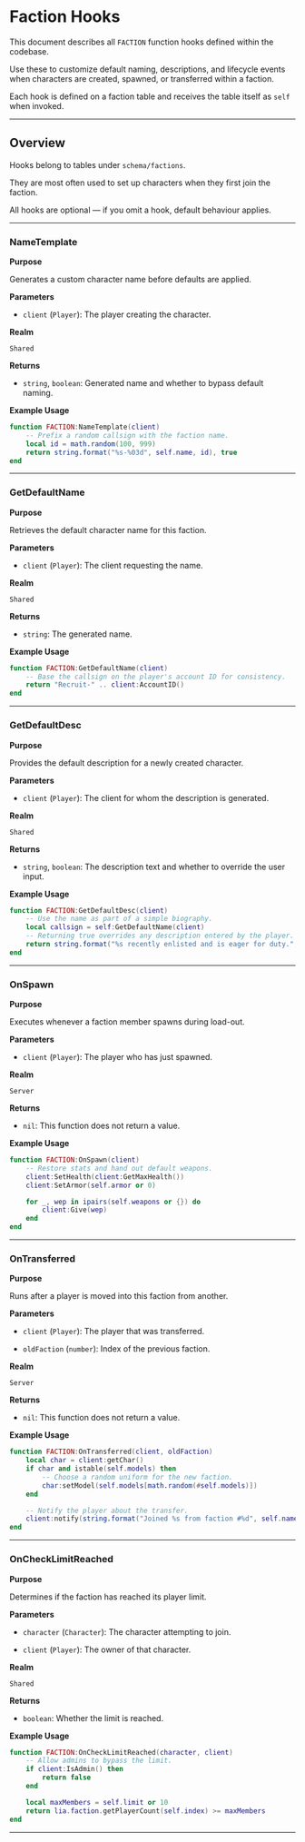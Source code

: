 # Faction Hooks

This document describes all `FACTION` function hooks defined within the codebase.

Use these to customize default naming, descriptions, and lifecycle events when characters are created, spawned, or transferred within a faction.

Each hook is defined on a faction table and receives the table itself as `self` when invoked.

---

## Overview

Hooks belong to tables under `schema/factions`.

They are most often used to set up characters when they first join the faction.

All hooks are optional — if you omit a hook, default behaviour applies.

---

### NameTemplate

**Purpose**

Generates a custom character name before defaults are applied.

**Parameters**

* `client` (`Player`): The player creating the character.

**Realm**

`Shared`

**Returns**

* `string`, `boolean`: Generated name and whether to bypass default naming.

**Example Usage**

```lua
function FACTION:NameTemplate(client)
    -- Prefix a random callsign with the faction name.
    local id = math.random(100, 999)
    return string.format("%s-%03d", self.name, id), true
end
```

---

### GetDefaultName

**Purpose**

Retrieves the default character name for this faction.

**Parameters**

* `client` (`Player`): The client requesting the name.

**Realm**

`Shared`

**Returns**

* `string`: The generated name.

**Example Usage**

```lua
function FACTION:GetDefaultName(client)
    -- Base the callsign on the player's account ID for consistency.
    return "Recruit-" .. client:AccountID()
end
```

---

### GetDefaultDesc

**Purpose**

Provides the default description for a newly created character.

**Parameters**

* `client` (`Player`): The client for whom the description is generated.

**Realm**

`Shared`

**Returns**

* `string`, `boolean`: The description text and whether to override the user input.

**Example Usage**

```lua
function FACTION:GetDefaultDesc(client)
    -- Use the name as part of a simple biography.
    local callsign = self:GetDefaultName(client)
    -- Returning true overrides any description entered by the player.
    return string.format("%s recently enlisted and is eager for duty.", callsign), true
end
```

---

### OnSpawn

**Purpose**

Executes whenever a faction member spawns during load-out.

**Parameters**

* `client` (`Player`): The player who has just spawned.

**Realm**

`Server`

**Returns**

* `nil`: This function does not return a value.

**Example Usage**

```lua
function FACTION:OnSpawn(client)
    -- Restore stats and hand out default weapons.
    client:SetHealth(client:GetMaxHealth())
    client:SetArmor(self.armor or 0)

    for _, wep in ipairs(self.weapons or {}) do
        client:Give(wep)
    end
end
```

---

### OnTransferred

**Purpose**

Runs after a player is moved into this faction from another.

**Parameters**

* `client` (`Player`): The player that was transferred.

* `oldFaction` (`number`): Index of the previous faction.

**Realm**

`Server`

**Returns**

* `nil`: This function does not return a value.

**Example Usage**

```lua
function FACTION:OnTransferred(client, oldFaction)
    local char = client:getChar()
    if char and istable(self.models) then
        -- Choose a random uniform for the new faction.
        char:setModel(self.models[math.random(#self.models)])
    end

    -- Notify the player about the transfer.
    client:notify(string.format("Joined %s from faction #%d", self.name, oldFaction))
end
```

---

### OnCheckLimitReached

**Purpose**

Determines if the faction has reached its player limit.

**Parameters**

* `character` (`Character`): The character attempting to join.

* `client` (`Player`): The owner of that character.

**Realm**

`Shared`

**Returns**

* `boolean`: Whether the limit is reached.

**Example Usage**

```lua
function FACTION:OnCheckLimitReached(character, client)
    -- Allow admins to bypass the limit.
    if client:IsAdmin() then
        return false
    end

    local maxMembers = self.limit or 10
    return lia.faction.getPlayerCount(self.index) >= maxMembers
end
```

---
